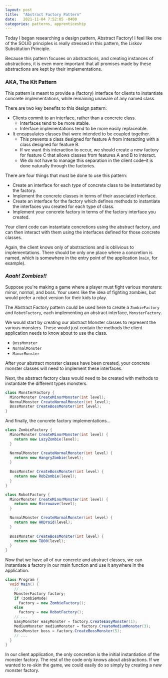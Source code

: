 ```yaml
---
layout: post
title:  "Abstract Factory Pattern"
date:   2021-11-04 7:52:05 -0400
categories: patterns, apprenticeship
---
```


Today I began researching a design pattern, Abstract Factory! I feel like
one of the SOLID principles is really stressed in this pattern, the Liskov
Substitution Principle.

Because this pattern focuses on abstractions, and creating instances of 
abstractions, it is even more important that all promises made by these 
abstractions are kept by their implementations.

### AKA, The Kit Pattern

This pattern is meant to provide a (factory) interface for clients to 
instantiate concrete implementations, while remaining unaware of any named 
class.

There are two key benefits to this design pattern:
- Clients commit to an interface, rather than a concrete class.
  - Interfaces tend to be more stable.
  - Interface implementations tend to be more easily replaceable.
- It encapsulates classes that were intended to be coupled together.
  - This prevents a class designed for feature A from interacting with a 
  class designed for feature B.
  - If we want this interaction to occur, we should create a new factory
  for feature C that allows classes from features A and B to interact.
  - We do not have to manage this separation in the client code–it is done
  naturally through the factories.

There are four things that must be done to use this pattern:
- Create an interface for each _type_ of concrete class to be instantiated 
by the factory.
- Implement the concrete classes in terms of their associated interface.
- Create an interface for the factory which defines methods to instantiate
the interfaces you created for each type of class.
- Implement your concrete factory in terms of the factory interface you created.

Your client code can instantiate concretions using the abstract factory, 
and can then interact with them using the interfaces defined for those 
concrete classes.

Again, the client knows only of abstractions and is oblivious to 
implementations. There should be only one place where a concretion is named, 
which is somewhere in the entry point of the application (`main`, for example).

### _Aaah! Zombies!!_

Suppose you're making a game where a player must fight various monsters:
minor, normal, and boss. Your users like the idea of fighting zombies, but 
would prefer a robot version for their kids to play.

The Abstract Factory pattern could be used here to create a `ZombieFactory` and 
`RobotFactory`, each implementing an abstract interface, `MonsterFactory`.

We would start by creating our abstract Monster classes to represent the various
monsters. These would just contain the methods the client application needs to
know about to use the class.
- `BossMonster`
- `NormalMonster`
- `MinorMonster`

After your abstract monster classes have been created, your concrete monster
classes will need to implement these interfaces.

Next, the abstract factory class would need to be created with methods to
instantiate the different types monsters.

````java
class MonsterFactory {
  MinorMonster CreateMinorMonster(int level);
  NormalMonster CreateNormalMonster(int level);
  BossMonster CreateBossMonster(int level);
}
````

And finally, the concrete factory implementations...

````java
class ZombieFactory {
  MinorMonster CreateMinorMonster(int level) {
    return new LazyZombie(level);
  }

  NormalMonster CreateNormalMonster(int level) {
    return new HangryZombie(level);
  }
  
  BossMonster CreateBossMonster(int level) {
    return new RobZombie(level);
  }
}
````

````java
class RobotFactory {
  MinorMonster CreateMinorMonster(int level) {
    return new Microwave(level);
  }

  NormalMonster CreateNormalMonster(int level) {
    return new HKDroid(level);
  }
  
  BossMonster CreateBossMonster(int level) {
    return new T800(level);
  }
}
````

Now that we have all of our concrete and abstract classes, we can instantiate 
a factory in our main function and use it anywhere in the application.

````java
class Program {
  void Main() {
    // ...
    MonsterFactory factory;
    if (zombieMode)
      factory = new ZombieFactory();
    else
      factory = new RobotFactory();
    // ...
    EasyMonster easyMonster = factory.CreateEasyMonster(1);
    MediumMonster mediumMonster = factory.CreateMediumMonster(3);
    BossMonster boss = factory.CreateBossMonster(5);
    // ...
  }
}
````

In our client application, the only concretion is the initial instantiation
of the monster factory. The rest of the code only knows about abstractions. 
If we wanted to re-skin the game, we could easily do so simply by creating a 
new monster factory.